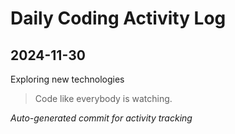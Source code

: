 # Daily Coding Activity Log

## 2024-11-30

Exploring new technologies

> Code like everybody is watching.

*Auto-generated commit for activity tracking*
